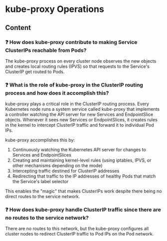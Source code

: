 # kube-proxy Operations

## Content

### ❓ How does kube-proxy contribute to making Service ClusterIPs reachable from Pods?
The kube-proxy process on every cluster node observes the new objects and creates local routing rules (IPVS) so that requests to the Service's ClusterIP get routed to Pods.

### ❓ What is the role of kube-proxy in the ClusterIP routing process and how does it accomplish this?
kube-proxy plays a critical role in the ClusterIP routing process. Every Kubernetes node runs a system service called kube-proxy that implements a controller watching the API server for new Services and EndpointSlice objects. Whenever it sees new Services or EndpointSlices, it creates rules in the kernel to intercept ClusterIP traffic and forward it to individual Pod IPs.

kube-proxy accomplishes this by:
1. Continuously watching the Kubernetes API server for changes to Services and EndpointSlices
2. Creating and maintaining kernel-level rules (using iptables, IPVS, or other mechanisms depending on the mode)
3. Intercepting traffic destined for ClusterIP addresses
4. Redirecting that traffic to the IP addresses of healthy Pods that match the Service's label selector

This enables the "magic" that makes ClusterIPs work despite there being no direct routes to the service network.

### ❓ How does kube-proxy handle ClusterIP traffic since there are no routes to the service network?
There are no routes to this network, but the kube-proxy configures all cluster nodes to redirect ClusterIP traffic to Pod IPs on the Pod network.

